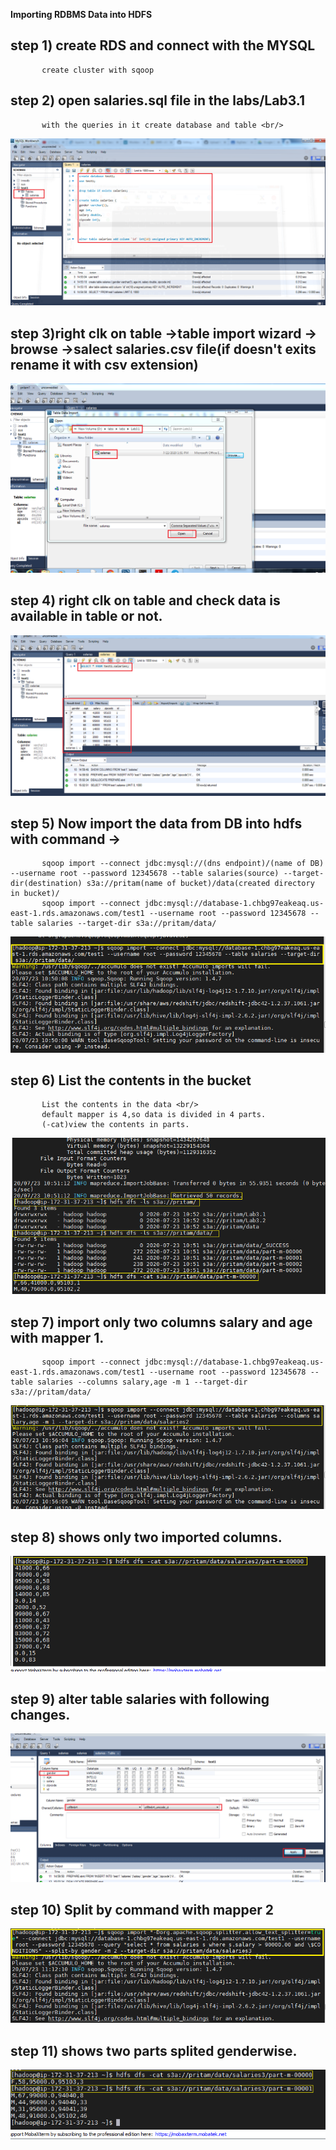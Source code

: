 **Importing RDBMS Data into HDFS**
## step 1) create RDS and connect with the MYSQL <br/>
           create cluster with sqoop 
## step 2) open salaries.sql file in the labs/Lab3.1 <br/>
           with the queries in it create database and table <br/>
![](https://github.com/pritammajgaonkar/assignments026/blob/Big-data/big%20data/images/3.1/1.PNG)
## step 3)right clk on table ->table import wizard -> browse ->salect salaries.csv file(if doesn't exits rename it with csv extension)
![](https://github.com/pritammajgaonkar/assignments026/blob/Big-data/big%20data/images/3.1/2.PNG)
## step 4) right clk on table and check data is available in table or not.
![](https://github.com/pritammajgaonkar/assignments026/blob/Big-data/big%20data/images/3.1/3.PNG)
## step 5) Now import the data from DB into hdfs with command ->
           sqoop import --connect jdbc:mysql://(dns endpoint)/(name of DB) --username root --password 12345678 --table salaries(source) --target-dir(destination) s3a://pritam(name of bucket)/data(created directory in bucket)/
           sqoop import --connect jdbc:mysql://database-1.chbg97eakeaq.us-east-1.rds.amazonaws.com/test1 --username root --password 12345678 --table salaries --target-dir s3a://pritam/data/
![](https://github.com/pritammajgaonkar/assignments026/blob/Big-data/big%20data/images/3.1/5.PNG)           
## step 6) List the contents in the bucket <br/>
           List the contents in the data <br/>
           default mapper is 4,so data is divided in 4 parts.
           (-cat)view the contents in parts.
![](https://github.com/pritammajgaonkar/assignments026/blob/Big-data/big%20data/images/3.1/6.PNG)
## step 7) import only two columns salary and age with mapper 1.<br/>
           sqoop import --connect jdbc:mysql://database-1.chbg97eakeaq.us-east-1.rds.amazonaws.com/test1 --username root --password 12345678 --table salaries --columns salary,age -m 1 --target-dir s3a://pritam/data/            
![](https://github.com/pritammajgaonkar/assignments026/blob/Big-data/big%20data/images/3.1/7.PNG)
## step 8) shows only two imported columns.
![](https://github.com/pritammajgaonkar/assignments026/blob/Big-data/big%20data/images/3.1/8.PNG)
## step 9) alter table salaries with following changes.
![](https://github.com/pritammajgaonkar/assignments026/blob/Big-data/big%20data/images/3.1/9.PNG)
## step 10) Split by command with mapper 2
![](https://github.com/pritammajgaonkar/assignments026/blob/Big-data/big%20data/images/3.1/10.PNG)
## step 11) shows two parts splited genderwise.
![](https://github.com/pritammajgaonkar/assignments026/blob/Big-data/big%20data/images/3.1/11.PNG)

